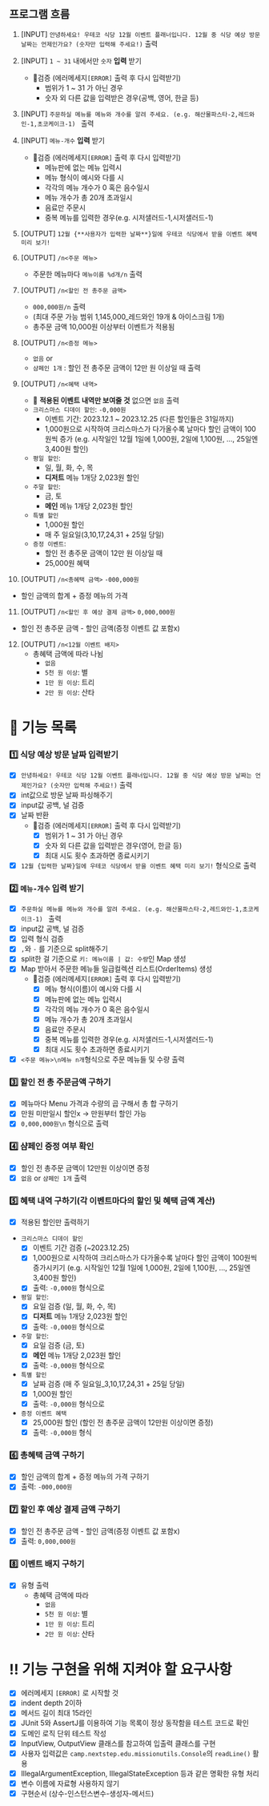## 프로그램 흐름

1. [INPUT] `안녕하세요! 우테코 식당 12월 이벤트 플래너입니다.
   12월 중 식당 예상 방문 날짜는 언제인가요? (숫자만 입력해 주세요!)` 출력

2. [INPUT] `1 ~ 31` 내에서만 `숫자` **입력** 받기
    * 🚨검증 (에러메세지`[ERROR]` 출력 후 다시 입력받기)
        * 범위가 1 ~ 31 가 아닌 경우
        * 숫자 외 다른 값을 입력받은 경우(공백, 영어, 한글 등)

3. [INPUT] `주문하실 메뉴를 메뉴와 개수를 알려 주세요. (e.g. 해산물파스타-2,레드와인-1,초코케이크-1)
   ` 출력

4. [INPUT] `메뉴-개수` **입력** 받기
    * 🚨검증 (에러메세지`[ERROR]` 출력 후 다시 입력받기)
        * 메뉴판에 없는 메뉴 입력시
        * 메뉴 형식이 예시와 다를 시
        * 각각의 메뉴 개수가 0 혹은 음수일시
        * 메뉴 개수가 총 20개 초과일시
        * 음료만 주문시
        * 중복 메뉴를 입력한 경우(e.g. 시저샐러드-1,시저샐러드-1)

5. [OUTPUT] `12월 {**사용자가 입력한 날짜**}일에 우테코 식당에서 받을 이벤트 혜택 미리 보기!
   `
6. [OUTPUT] `/n<주문 메뉴>`
    * 주문한 메뉴마다 `메뉴이름 %d개/n` 출력

7. [OUTPUT] `/n<할인 전 총주문 금액>`
    * `000,000원/n` 출력
    * (최대 주문 가능 범위 1,145,000_레드와인 19개 & 아이스크림 1개)
    * 총주문 금액 10,000원 이상부터 이벤트가 적용됨

8. [OUTPUT] `/n<증정 메뉴>`
    * `없음` or
    * `샴페인 1개` : 할인 전 총주문 금액이 12만 원 이상일 때 출력

9. [OUTPUT] `/n<혜택 내역>`
    * 🚨 **적용된 이벤트 내역만 보여줄 것** 없으면 `없음` 출력
    * `크리스마스 디데이 할인`: `-0,000원`
        * 이벤트 기간: 2023.12.1 ~ 2023.12.25 (다른 할인들은 31일까지)
        * 1,000원으로 시작하여 크리스마스가 다가올수록 날마다 할인 금액이 100원씩 증가
          (e.g. 시작일인 12월 1일에 1,000원, 2일에 1,100원, ..., 25일엔 3,400원 할인)
    * `평일 할인`:
        * 일, 월, 화, 수, 목
        * **디저트** 메뉴 1개당 2,023원 할인
    * `주말 할인`:
        * 금, 토
        * **메인** 메뉴 1개당 2,023원 할인
    * `특별 할인`
        * 1,000원 할인
        * 매 주 일요일(3,10,17,24,31 + 25일 당일)
    * `증정 이벤트`:
        * 할인 전 총주문 금액이 12만 원 이상일 때
        * 25,000원 혜택

10. [OUTPUT] `/n<총혜택 금액>` `-000,000원`

* 할인 금액의 합계 + 증정 메뉴의 가격

11. [OUTPUT] `/n<할인 후 예상 결제 금액>` `0,000,000원`

* 할인 전 총주문 금액 - 할인 금액(증정 이벤트 값 포함x)

12. [OUTPUT] `/n<12월 이벤트 배지>`
    * 총혜택 금액에 따라 나뉨
        * `없음`
        * `5천 원 이상`: 별
        * `1만 원 이상`: 트리
        * `2만 원 이상`: 산타

# 📝 기능 목록

### 1️⃣ 식당 예상 방문 날짜 입력받기

- [x] `안녕하세요! 우테코 식당 12월 이벤트 플래너입니다.
  12월 중 식당 예상 방문 날짜는 언제인가요? (숫자만 입력해 주세요!)` 출력
- [x] int값으로 방문 날짜 파싱해주기
- [x] input값 공백, 널 검증
- [x] 날짜 반환
    * 🚨검증 (에러메세지`[ERROR]` 출력 후 다시 입력받기)
        - [x] 범위가 1 ~ 31 가 아닌 경우
        - [x] 숫자 외 다른 값을 입력받은 경우(영어, 한글 등)
        - [x] 최대 시도 횟수 초과하면 종료시키기
- [x] `12월 {입력한 날짜}일에 우테코 식당에서 받을 이벤트 혜택 미리 보기!` 형식으로 출력

### 2️⃣ `메뉴-개수` 입력 받기

- [x] `주문하실 메뉴를 메뉴와 개수를 알려 주세요. (e.g. 해산물파스타-2,레드와인-1,초코케이크-1)
  ` 출력
- [x] input값 공백, 널 검증
- [x] 입력 형식 검증
- [x] `,`와 `-` 를 기준으로 split해주기
- [x] split한 걸 기준으로 `키: 메뉴이름 | 값: 수량`인 Map 생성
- [x] Map 받아서 주문한 메뉴들 일급컬렉션 리스트(OrderItems) 생성
    * 🚨검증 (에러메세지`[ERROR]` 출력 후 다시 입력받기)
        - [x] 메뉴 형식(이름)이 예시와 다를 시
        - [x] 메뉴판에 없는 메뉴 입력시
        - [x] 각각의 메뉴 개수가 0 혹은 음수일시
        - [x] 메뉴 개수가 총 20개 초과일시
        - [x] 음료만 주문시
        - [x] 중복 메뉴를 입력한 경우(e.g. 시저샐러드-1,시저샐러드-1)
        - [x] 최대 시도 횟수 초과하면 종료시키기
- [x] `<주문 메뉴>\n메뉴 n개`형식으로 주문 메뉴들 및 수량 출력

### 3️⃣ 할인 전 총 주문금액 구하기

- [x] 메뉴마다 Menu 가격과 수량의 곱 구해서 총 합 구하기
- [x] 만원 미만일시 할인x -> 만원부터 할인 가능
- [x] `0,000,000원\n` 형식으로 출력

### 4️⃣ 샴페인 증정 여부 확인

- [x] 할인 전 총주문 금액이 12만원 이상이면 증정
- [x]  `없음` or `샴페인 1개` 출력

### 5️⃣ 혜택 내역 구하기(각 이벤트마다의 할인 및 혜택 금액 계산)

- [x] 적용된 할인만 출력하기

* `크리스마스 디데이 할인`
    - [x] 이벤트 기간 검증 (~2023.12.25)
    - [x] 1,000원으로 시작하여 크리스마스가 다가올수록 날마다 할인 금액이 100원씩 증가시키기
      (e.g. 시작일인 12월 1일에 1,000원, 2일에 1,100원, ..., 25일엔 3,400원 할인)
    - [x] 출력: `-0,000원` 형식으로

* `평일 할인`:
    - [x] 요일 검증 (일, 월, 화, 수, 목)
    - [x] **디저트** 메뉴 1개당 2,023원 할인
    - [x] 출력: `-0,000원` 형식으로

* `주말 할인`:
    - [x] 요일 검증 (금, 토)
    - [x] **메인** 메뉴 1개당 2,023원 할인
    - [x] 출력: `-0,000원` 형식으로

* `특별 할인`
    - [x] 날짜 검증 (매 주 일요일_3,10,17,24,31 + 25일 당일)
    - [x] 1,000원 할인
    - [x] 출력: `-0,000원` 형식으로

* `증정 이벤트 혜택`
    - [x] 25,000원 할인 (할인 전 총주문 금액이 12만원 이상이면 증정)
    - [x] 출력: `-0,000원` 형식

### 6️⃣ 총혜택 금액 구하기

- [x] 할인 금액의 합계 + 증정 메뉴의 가격 구하기
- [x] 출력: `-000,000원`

### 7️⃣ 할인 후 예상 결제 금액 구하기

- [x] 할인 전 총주문 금액 - 할인 금액(증정 이벤트 값 포함x)
- [x] 출력: `0,000,000원`

### 8️⃣ 이벤트 배지 구하기

- [x] 유형 출력
    - 총혜택 금액에 따라
        - `없음`
        - `5천 원 이상`: 별
        - `1만 원 이상`: 트리
        - `2만 원 이상`: 산타

# ‼️ 기능 구현을 위해 지켜야 할 요구사항

- [x] 에러메세지 `[ERROR]` 로 시작할 것
- [x] indent depth 2이하
- [x] 메서드 길이 최대 15라인
- [x] JUnit 5와 AssertJ를 이용하여 기능 목록이 정상 동작함을 테스트 코드로 확인
- [x] 도메인 로직 단위 테스트 작성
- [x] InputView, OutputView 클래스를 참고하여 입출력 클래스를 구현
- [x] 사용자 입력값은 `camp.nextstep.edu.missionutils.Console`의 `readLine()` 활용
- [x] IllegalArgumentException, IllegalStateException 등과 같은 명확한 유형 처리
- [x] 변수 이름에 자료형 사용하지 않기
- [x] 구현순서 (상수-인스턴스변수-생성자-메서드)